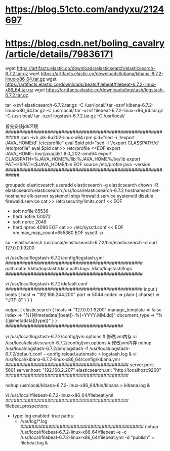 # https://blog.51cto.com/andyxu/2124697
# https://blog.csdn.net/boling_cavalry/article/details/79836171

wget https://artifacts.elastic.co/downloads/elasticsearch/elasticsearch-6.7.2.tar.gz
wget https://artifacts.elastic.co/downloads/kibana/kibana-6.7.2-linux-x86_64.tar.gz
wget https://artifacts.elastic.co/downloads/beats/filebeat/filebeat-6.7.2-linux-x86_64.tar.gz
wget https://artifacts.elastic.co/downloads/logstash/logstash-6.7.2.tar.gz

tar -xzvf elasticsearch-6.7.2.tar.gz -C  /usr/local/
tar -xzvf kibana-6.7.2-linux-x86_64.tar.gz -C  /usr/local/
tar -xzvf filebeat-6.7.2-linux-x86_64.tar.gz -C  /usr/local/
tar -xzvf logstash-6.7.2.tar.gz -C  /usr/local/

首先安装jdk环境
#############################################################
rpm -ivh jdk-8u202-linux-x64.rpm
pid="sed -i '/export JAVA_HOME/d' /etc/profile"
eval $pid
pid="sed -i '/export CLASSPATH/d' /etc/profile"
eval $pid
cat >> /etc/profile <<EOF
export JAVA_HOME=/usr/java/jdk1.8.0_202-amd64
export CLASSPATH=%JAVA_HOME%/lib:%JAVA_HOME%/jre/lib
export PATH=\$PATH:\$JAVA_HOME/bin
EOF
source /etc/profile
java -version
#############################################################

groupadd elasticsearch
useradd elasticsearch -g elasticsearch
chown -R elasticsearch.elasticsearch /usr/local/elasticsearch-6.7.2
hostnamectl set-hostname elk-server
systemctl stop firewalld.service
systemctl disable firewalld.service
cat >> /etc/security/limits.conf << EOF
* soft nofile 65536
* hard nofile 131072
* soft nproc 2048
* hard nproc 4096
EOF
cat >> /etc/sysctl.conf << EOF
vm.max_map_count=655360 
EOF
sysctl -p

su - elasticsearch
/usr/local/elasticsearch-6.7.2/bin/elasticsearch -d
curl 127.0.0.1:9200

vi /usr/local/logstash-6.7.2/config/logstash.yml
#################################################
path.data: /data/logstash/data
path.logs: /data/logstash/logs
#################################################

vi /usr/local/logstash-6.7.2/default.conf
#################################################
input {
  beats {
    host => "192.168.244.200"
    port => 5044
    codec => plain {
          charset => "UTF-8"
    }
  }
}

output {
  elasticsearch {
    hosts => "127.0.0.1:9200"
    manage_template => false
    index => "%{[@metadata][beat]}-%{+YYYY.MM.dd}"
    document_type => "%{[@metadata][type]}"
  }
}
##########################################

vi /usr/local/logstash-6.7.2/config/jvm.options       # 修改jvm内存 
vi /usr/local/elasticsearch-6.7.2/config/jvm.options  # 修改jvm内存 
nohup /usr/local/logstash-6.7.2/bin/logstash -f /usr/local/logstash-6.7.2/default.conf --config.reload.automatic > logstash.log &
vi /usr/local/kibana-6.7.2-linux-x86_64/config/kibana.yml
############################################
server.port: 5601
server.host: "192.168.2.207"
elasticsearch.url: "http://localhost:9200"
############################################

nohup /usr/local/kibana-6.7.2-linux-x86_64/bin/kibana > kibana.log &

vi /usr/local/filebeat-6.7.2-linux-x86_64/filebeat.yml
############################################
filebeat.prospectors:
- type: log
  enabled: true
  paths:
    - /var/log/*.log
############################################
nohup /usr/local/filebeat-6.7.2-linux-x86_64/filebeat -e -c /usr/local/filebeat-6.7.2-linux-x86_64/filebeat.yml -d "publish" > filebeat.log &